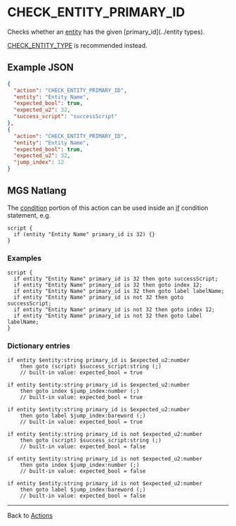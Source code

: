 # CHECK_ENTITY_PRIMARY_ID

Checks whether an [entity](../entities) has the given [primary_id](../entity types).

[CHECK_ENTITY_TYPE](../actions/CHECK_ENTITY_TYPE) is recommended instead.

## Example JSON

```json
{
  "action": "CHECK_ENTITY_PRIMARY_ID",
  "entity": "Entity Name",
  "expected_bool": true,
  "expected_u2": 32,
  "success_script": "successScript"
},
{
  "action": "CHECK_ENTITY_PRIMARY_ID",
  "entity": "Entity Name",
  "expected_bool": true,
  "expected_u2": 32,
  "jump_index": 12
}
```

## MGS Natlang

The [condition](../actions/conditional_gotos) portion of this action can be used inside an [if](../mgs/advanced_syntax/if_and_else) condition statement, e.g.

```mgs
script {
  if (entity "Entity Name" primary_id is 32) {}
}
```

### Examples

```mgs
script {
  if entity "Entity Name" primary_id is 32 then goto successScript;
  if entity "Entity Name" primary_id is 32 then goto index 12;
  if entity "Entity Name" primary_id is 32 then goto label labelName;
  if entity "Entity Name" primary_id is not 32 then goto successScript;
  if entity "Entity Name" primary_id is not 32 then goto index 12;
  if entity "Entity Name" primary_id is not 32 then goto label labelName;
}
```

### Dictionary entries

```
if entity $entity:string primary_id is $expected_u2:number
    then goto (script) $success_script:string (;)
	// built-in value: expected_bool = true

if entity $entity:string primary_id is $expected_u2:number
    then goto index $jump_index:number (;)
	// built-in value: expected_bool = true

if entity $entity:string primary_id is $expected_u2:number
    then goto label $jump_index:bareword (;)
	// built-in value: expected_bool = true

if entity $entity:string primary_id is not $expected_u2:number
    then goto (script) $success_script:string (;)
	// built-in value: expected_bool = false

if entity $entity:string primary_id is not $expected_u2:number
    then goto index $jump_index:number (;)
	// built-in value: expected_bool = false

if entity $entity:string primary_id is not $expected_u2:number
    then goto label $jump_index:bareword (;)
	// built-in value: expected_bool = false
```

---

Back to [Actions](../actions)
